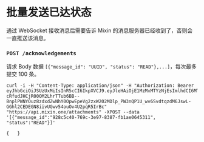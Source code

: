 # 批量发送已达状态

通过 WebSocket 接收消息后需要告诉 Mixin 的消息服务器已经收到了，否则会一直推送该消息。

### `POST /acknowledgements`

请求 Body 数据 `[{"message_id": "UUID", "status": "READ"},...]`，每次最多提交 100 条。

```
curl -i -H "Content-Type: application/json" -H "Authorization: Bearer eyJhbGciOiJSUzUxMiIsInR5cCI6IkpXVCJ9.eyJleHAiOjE1MzMxMTYzNjEsImlhdCI6MTUyNTM0MDM2MSwianRpIjoiNDRhOGRiZDAtODU3NC00Y2VhLTk3NWEtYzI5OWIwZWQyMTk4Iiwic2lkIjoiYTM0YzA3YTktNzU1ZC00YjU0LTk0YzUtZTQ1ZTlhMmRkNDNlIiwic2lnIjoiN2IzMzEwYTQ2NjY5YzNkNWJkMjFkNjRlNWRhNTJjMmQ4M2MzYWFjNTUzMmU3OTdkMjAzMzY0NzE3MDhiMDJjOCIsInVpZCI6IjA2YWVkMWUzLWJkNzctNGE1OS05OTFhLTViYjVhZTZmYmIwOSJ9.LSoJ0iWCo1g71SC_SYDsY6ZobUxh2Ue0e0D7VC1-cRfudJHCjR00OM2LhrTTub6BB--BnplPWNYOuz8zdxdZwNhY0OpwEpeVg2zxW202MDlp_PW3nQP1U_wv6SvdtqzdM6JswL-GGhl2CEDEGN8iivUGwv54ouOv4U2pqR5IrBc" "https://api.mixin.one/attachments" -XPOST --data '[{"message_id":"928c5c40-769c-3e97-8387-fb1ae0645311", "status":"READ"}]'
```

```
{   }
```